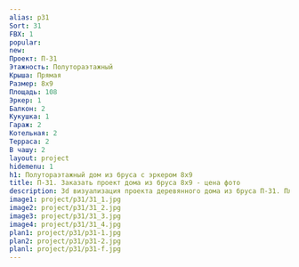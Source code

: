 ```yaml
---
alias: p31
Sort: 31
FBX: 1
popular: 
new: 
Проект: П-31
Этажность: Полутораэтажный
Крыша: Прямая
Размер: 8х9
Площадь: 108
Эркер: 1
Балкон: 2
Кукушка: 1
Гараж: 2
Котельная: 2
Терраса: 2
В чашу: 2
layout: project
hidemenu: 1
h1: Полутораэтажный дом из бруса с эркером 8х9
title: П-31. Заказать проект дома из бруса 8х9 - цена фото
description: 3d визуализация проекта деревянного дома из бруса П-31. Площадь 108 м2, размер 8х9. Вы можете внести любые изменения в проект.
image1: project/p31/31_1.jpg
image2: project/p31/31_2.jpg
image3: project/p31/31_3.jpg
image4: project/p31/31_4.jpg
plan1: project/p31/p31-1.jpg
plan2: project/p31/p31-2.jpg
planl: project/p31/p31-f.jpg
---
```

